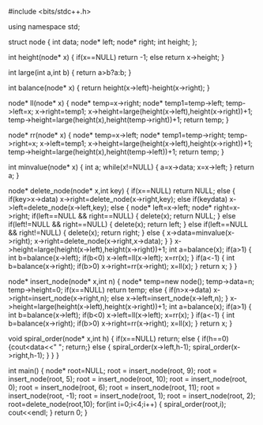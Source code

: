#include <bits/stdc++.h>

using namespace std;

struct node
{
    int data;
    node* left;
    node* right;
    int height;
};

int height(node* x)
{
    if(x==NULL)
        return -1;
    else
        return x->height;
}

int large(int a,int b)
{
    return a>b?a:b;
}

int balance(node* x)
{
    return height(x->left)-height(x->right);
}

node* ll(node* x)
{
    node* temp=x->right;
    node* temp1=temp->left;
    temp->left=x;
    x->right=temp1;
    x->height=large(height(x->left),height(x->right))+1;
    temp->height=large(height(x),height(temp->right))+1;
    return temp;
}

node* rr(node* x)
{
    node* temp=x->left;
    node* temp1=temp->right;
    temp->right=x;
    x->left=temp1;
    x->height=large(height(x->left),height(x->right))+1;
    temp->height=large(height(x),height(temp->left))+1;
    return temp;
}

int minvalue(node* x)
{
    int a;
    while(x!=NULL)
    {
        a=x->data;
        x=x->left;
    }
    return a;
}

node* delete_node(node* x,int key)
{
    if(x==NULL)
        return NULL;
    else
    {
        if(key>x->data)
            x->right=delete_node(x->right,key);
        else if(key<x->data)
            x->left=delete_node(x->left,key);
        else
        {
            node* left=x->left;
            node* right=x->right;
            if(left==NULL && right==NULL)
            {
                delete(x);
                return NULL;
            }
            else if(left!=NULL && right==NULL)
            {
                delete(x);
                return left;
            }
            else if(left==NULL && right!=NULL)
            {
                delete(x);
                return right;
            }
            else
            {
                x->data=minvalue(x->right);
                x->right=delete_node(x->right,x->data);
            }
        }
    x->height=large(height(x->left),height(x->right))+1;
    int a=balance(x);
    if(a>1)
    {
        int b=balance(x->left);
        if(b<0)
            x->left=ll(x->left);
        x=rr(x);
    }
    if(a<-1)
    {
        int b=balance(x->right);
        if(b>0)
            x->right=rr(x->right);
        x=ll(x);
    }
    return x;
    }
}

node* insert_node(node* x,int n)
{
    node* temp=new node();
    temp->data=n;
    temp->height=0;
    if(x==NULL)
        return temp;
    else
    {
        if(n>x->data)
            x->right=insert_node(x->right,n);
        else
            x->left=insert_node(x->left,n);
    }
    x->height=large(height(x->left),height(x->right))+1;
    int a=balance(x);
    if(a>1)
    {
        int b=balance(x->left);
        if(b<0)
            x->left=ll(x->left);
        x=rr(x);
    }
    if(a<-1)
    {
        int b=balance(x->right);
        if(b>0)
            x->right=rr(x->right);
        x=ll(x);
    }
    return x;
}

void spiral_order(node* x,int h)
{
    if(x==NULL)
        return;
    else
    {
        if(h==0)
            {cout<<x->data<<" ";
            return;}
        else
        {
                spiral_order(x->left,h-1);
                spiral_order(x->right,h-1);
        }
    }
}

int main()
{
    node* root=NULL;
    root = insert_node(root, 9);
    root = insert_node(root, 5);
    root = insert_node(root, 10);
    root = insert_node(root, 0);
    root = insert_node(root, 6);
    root = insert_node(root, 11);
    root = insert_node(root, -1);
    root = insert_node(root, 1);
    root = insert_node(root, 2);
    root=delete_node(root,10);
    for(int i=0;i<4;i++)
    {
        spiral_order(root,i);
        cout<<endl;
    }
    return 0;
}
